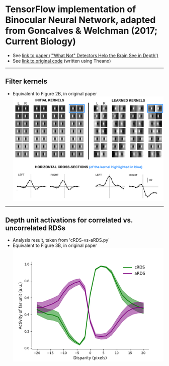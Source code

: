 # TensorFlow implementation of Binocular Neural Network, adapted from Goncalves & Welchman (2017; Current Biology)
- See [link to paper ('"What Not" Detectors Help the Brain See in Depth')](https://www.cell.com/current-biology/fulltext/S0960-9822(17)30404-9)
- See [link to original code](https://www.repository.cam.ac.uk/handle/1810/263961) (written using Theano)

----
## Filter kernels
- Equivalent to Figure 2B, in original paper 
![](https://github.com/michaelsmclayton/BinocularNeuralNetwork/raw/master/figures/kernelsBeforeAndAfterTraining.png)

----
## Depth unit activations for correlated vs. uncorrelated RDSs
- Analysis result, taken from 'cRDS-vs-aRDS.py'
- Equivalent to Figure 3B, in original paper
![](https://github.com/michaelsmclayton/BinocularNeuralNetwork/raw/master/figures/disparityResultsForCorrAndAntiCorr.png)

